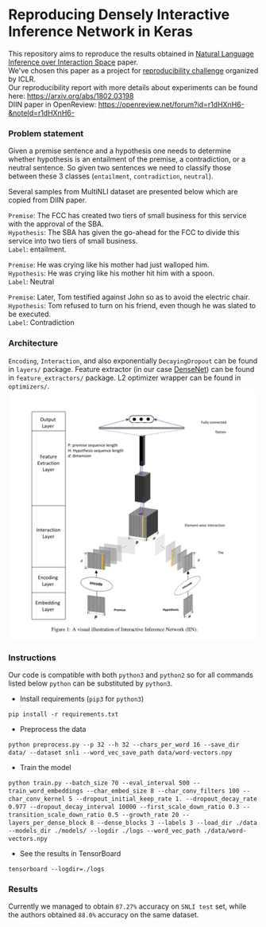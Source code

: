 # Reproducing Densely Interactive Inference Network in Keras

This repository aims to reproduce the results obtained in
[Natural Language Inference over Interaction Space](https://arxiv.org/abs/1709.04348) paper. <br/>
We've chosen this paper as a project for 
[reproducibility challenge](http://www.cs.mcgill.ca/~jpineau/ICLR2018-ReproducibilityChallenge.html) organized by ICLR. <br/>
Our reproducibility report with more details about experiments can be found here: https://arxiv.org/abs/1802.03198 <br/>
DIIN paper in OpenReview: https://openreview.net/forum?id=r1dHXnH6-&noteId=r1dHXnH6-


### Problem statement
Given a premise sentence and a hypothesis one needs to determine whether hypothesis is
an entailment of the premise, a contradiction, or a neutral sentence. So given two sentences
we need to classify those between these 3 classes (`entailment`, `contradiction`, `neutral`).

Several samples from MultiNLI dataset are presented below which are copied from DIIN paper.

`Premise`: The FCC has created two tiers of small business for this service with the approval of the SBA. <br/>
`Hypothesis`: The SBA has given the go-ahead for the FCC to divide this service into two tiers of small business. <br/>
`Label`: entailment.

`Premise`: He was crying like his mother had just walloped him. <br/>
`Hypothesis`: He was crying like his mother hit him with a spoon. <br/>
`Label`: Neutral


`Premise`: Later, Tom testified against John so as to avoid the electric chair. <br/>
`Hypothesis`: Tom refused to turn on his friend, even though he was slated to be executed. <br/>
`Label`: Contradiction


### Architecture
`Encoding`, `Interaction`, and also exponentially `DecayingDropout` can be found in `layers/` package.
Feature extractor (in our case [DenseNet](https://arxiv.org/abs/1608.06993)) can be found in `feature_extractors/` package.
L2 optimizer wrapper can be found in `optimizers/`.
![](images/architecture.png "Architecture")


### Instructions

Our code is compatible with both `python3` and `python2` so for all commands listed below `python` can be substituted
by `python3`.

* Install requirements (`pip3` for `python3`)
```commandline
pip install -r requirements.txt
```

* Preprocess the data
```commandline
python preprocess.py --p 32 --h 32 --chars_per_word 16 --save_dir data/ --dataset snli --word_vec_save_path data/word-vectors.npy
```

* Train the model
```commandline
python train.py --batch_size 70 --eval_interval 500 --train_word_embeddings --char_embed_size 8 --char_conv_filters 100 --char_conv_kernel 5 --dropout_initial_keep_rate 1. --dropout_decay_rate 0.977 --dropout_decay_interval 10000 --first_scale_down_ratio 0.3 --transition_scale_down_ratio 0.5 --growth_rate 20 --layers_per_dense_block 8 --dense_blocks 3 --labels 3 --load_dir ./data --models_dir ./models/ --logdir ./logs --word_vec_path ./data/word-vectors.npy
```

* See the results in TensorBoard
```commandline
tensorboard --logdir=./logs
```

### Results
Currently we managed to obtain `87.27%` accuracy on `SNLI test` set, while the authors obtained `88.0%` accuracy on the same dataset.
